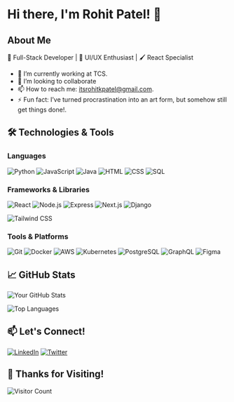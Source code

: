 # Hi there, I'm Rohit Patel! 👋

## About Me
🚀 Full-Stack Developer | 🎨 UI/UX Enthusiast | 🖌️ React Specialist

- 🔭 I’m currently working at TCS.
- 👯 I’m looking to collaborate
- 📫 How to reach me: itsrohitkpatel@gmail.com.
- ⚡ Fun fact: I’ve turned procrastination into an art form, but somehow still get things done!.

## 🛠️ Technologies & Tools

### Languages
![Python](https://img.shields.io/badge/-Python-3776AB?style=flat-square&logo=python&logoColor=white)
![JavaScript](https://img.shields.io/badge/-JavaScript-F7DF1E?style=flat-square&logo=javascript&logoColor=black)
![Java](https://img.shields.io/badge/-Java-007396?style=flat-square&logo=java&logoColor=white)
![HTML](https://img.shields.io/badge/-HTML-00599C?style=flat-square&logo=c%2B%2B&logoColor=white)
![CSS](https://img.shields.io/badge/-CSS-00599C?style=flat-square&logo=c%2B%2B&logoColor=white)
![SQL](https://img.shields.io/badge/-SQL-4479A1?style=flat-square&logo=mysql&logoColor=white)

### Frameworks & Libraries
![React](https://img.shields.io/badge/-React-61DAFB?style=flat-square&logo=react&logoColor=black)
![Node.js](https://img.shields.io/badge/-Node.js-339933?style=flat-square&logo=node.js&logoColor=white)
![Express](https://img.shields.io/badge/-Express-000000?logo=express&logoColor=white)
![Next.js](https://img.shields.io/badge/-Next.js-000000?logo=next.js&logoColor=white)
![Django](https://img.shields.io/badge/-Django-092E20?style=flat-square&logo=django&logoColor=white)
<!-- ![Flask](https://img.shields.io/badge/-Flask-000000?style=flat-square&logo=flask&logoColor=white) -->
![Tailwind CSS](https://img.shields.io/badge/-Tailwind_CSS-06B6D4?logo=tailwind-css&logoColor=white)

### Tools & Platforms
![Git](https://img.shields.io/badge/-Git-F05032?style=flat-square&logo=git&logoColor=white)
![Docker](https://img.shields.io/badge/-Docker-2496ED?style=flat-square&logo=docker&logoColor=white)
![AWS](https://img.shields.io/badge/-AWS-232F3E?style=flat-square&logo=amazon-aws&logoColor=white)
![Kubernetes](https://img.shields.io/badge/-Kubernetes-326CE5?logo=kubernetes&logoColor=white)
![PostgreSQL](https://img.shields.io/badge/-PostgreSQL-4169E1?logo=postgresql&logoColor=white)
![GraphQL](https://img.shields.io/badge/-GraphQL-E10098?logo=graphql&logoColor=white)
![Figma](https://img.shields.io/badge/-Figma-F24E1E?logo=figma&logoColor=white)

## 📈 GitHub Stats

![Your GitHub Stats](https://github-readme-stats.vercel.app/api?username=RohitPatel12&show_icons=true&theme=radical)

![Top Languages](https://github-readme-stats.vercel.app/api/top-langs/?username=RohitPatel12&layout=compact&theme=radical)

## 📫 Let's Connect!

[![LinkedIn](https://img.shields.io/badge/-LinkedIn-0077B5?style=flat-square&logo=linkedin&logoColor=white)](https://www.linkedin.com/in/yourprofile/)
[![Twitter](https://img.shields.io/badge/-Twitter-1DA1F2?style=flat-square&logo=twitter&logoColor=white)](https://twitter.com/yourhandle)

## 🎉 Thanks for Visiting!

![Visitor Count](https://visitor-badge.laobi.icu/badge?page_id=RohitPatel12.RohitPatel12&color=blue&label=Visitors)
